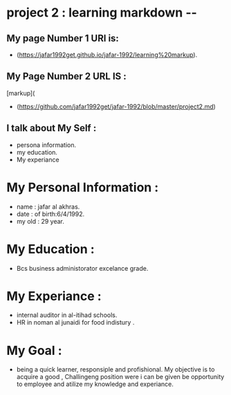 # project 2 : learning markdown --

## My page Number 1 URl is:

* (https://jafar1992get.github.io/jafar-1992/learning%20markup).

## My Page Number 2 URL IS :
[markup](
- (https://github.com/jafar1992get/jafar-1992/blob/master/project2.md)

## I talk about My Self :

* persona information.
* my education.
* My experiance 

# My Personal Information :
* name : jafar al akhras.
* date : of birth:6/4/1992.
* my old : 29 year.

# My Education :
* Bcs business administorator excelance grade.

# My Experiance :
- internal auditor in al-itihad schools.
- HR in noman al junaidi for food indistury .

# My Goal : 

- being a quick learner, responsiple and profishional. My objective is to acquire a good ,
Challingeng position were i can be given be opportunity to employee and atilize my knowledge and experiance.
